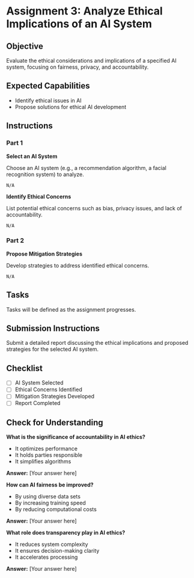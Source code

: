 # Assignment 3: Analyze Ethical Implications of an AI System

## Objective

Evaluate the ethical considerations and implications of a specified AI system, focusing on fairness, privacy, and accountability.

## Expected Capabilities

- Identify ethical issues in AI
- Propose solutions for ethical AI development

## Instructions

### Part 1

**Select an AI System**

Choose an AI system (e.g., a recommendation algorithm, a facial recognition system) to analyze.

```
N/A
```

**Identify Ethical Concerns**

List potential ethical concerns such as bias, privacy issues, and lack of accountability.

```
N/A
```

### Part 2

**Propose Mitigation Strategies**

Develop strategies to address identified ethical concerns.

```
N/A
```

## Tasks

Tasks will be defined as the assignment progresses.

## Submission Instructions

Submit a detailed report discussing the ethical implications and proposed strategies for the selected AI system.

## Checklist

- [ ] AI System Selected
- [ ] Ethical Concerns Identified
- [ ] Mitigation Strategies Developed
- [ ] Report Completed

## Check for Understanding

**What is the significance of accountability in AI ethics?**

- It optimizes performance
- It holds parties responsible
- It simplifies algorithms

**Answer:** [Your answer here]

**How can AI fairness be improved?**

- By using diverse data sets
- By increasing training speed
- By reducing computational costs

**Answer:** [Your answer here]

**What role does transparency play in AI ethics?**

- It reduces system complexity
- It ensures decision-making clarity
- It accelerates processing

**Answer:** [Your answer here]